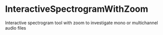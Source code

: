 # InteractiveSpectrogramWithZoom
Interactive spectrogram tool with zoom to investigate mono or multichannel audio files
